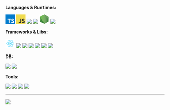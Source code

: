 **Languages & Runtimes:**  

<code><img height="30" src="https://raw.githubusercontent.com/github/explore/80688e429a7d4ef2fca1e82350fe8e3517d3494d/topics/typescript/typescript.png"></code>
<code><img height="30" src="https://raw.githubusercontent.com/github/explore/80688e429a7d4ef2fca1e82350fe8e3517d3494d/topics/javascript/javascript.png"></code>
<code><img height="30" src="https://www.freepnglogos.com/uploads/html5-logo-png/html5-logo-html-logo-0.png"></code>
<code><img height="30" src="https://upload.wikimedia.org/wikipedia/commons/thumb/6/62/CSS3_logo.svg/240px-CSS3_logo.svg.png"></code>
<code><img height="30" src="https://raw.githubusercontent.com/github/explore/80688e429a7d4ef2fca1e82350fe8e3517d3494d/topics/nodejs/nodejs.png"></code>
<code><img height="30" src="https://iconape.com/wp-content/files/hq/370977/svg/370977.svg"></code>

**Frameworks & Libs:**

<code><img height="30" src="https://raw.githubusercontent.com/github/explore/80688e429a7d4ef2fca1e82350fe8e3517d3494d/topics/react/react.png"></code>
<code><img height="30" src="https://w7.pngwing.com/pngs/643/143/png-transparent-nextjs-hd-logo-thumbnail.png"></code>
<code><img height="30" src="https://iconape.com/wp-content/files/mc/370910/svg/370910.svg"></code>
<code><img height="30" src="https://w7.pngwing.com/pngs/545/451/png-transparent-node-js-express-js-javascript-solution-stack-web-application-others-angle-text-rectangle-thumbnail.png"></code>
<code><img height="30" src="https://iconape.com/wp-content/files/dx/352988/png/jest-logo.png"></code>
<code><img height="30" src="https://www.pngfind.com/pngs/m/430-4309574_mongoose-js-logo.png"></code>
<code><img height="30" src="https://w7.pngwing.com/pngs/57/376/png-transparent-d3-js-javascript-library-data-visualization-tips-miscellaneous-text-trademark-thumbnail.png"></code>

**DB:**  

<code><img height="30" src="https://icon2.cleanpng.com/20180403/rww/kisspng-mongodb-node-js-npm-open-source-model-angularjs-leaf-5ac44d9eb3d294.1874788615228143667366.jpg"></code>
<code><img height="30" src="https://www.postgresql.org/media/img/about/press/elephant.png"></code>

**Tools:**  

<code><img height="30" src="https://cdn-icons-png.flaticon.com/512/5968/5968705.png"></code>
<code><img height="30" src="https://iconape.com/wp-content/files/an/371180/svg/371180.svg"></code>
<code><img height="30" src="https://iconape.com/wp-content/png_logo_vector/visual-studio-code.png"></code>
<code><img height="30" src="https://w7.pngwing.com/pngs/657/442/png-transparent-adobe-brand-brands-logo-logos-photoshop-logos-brands-icon-thumbnail.png"></code>

****

<a><img align="center" src="https://github-readme-stats.vercel.app/api?username=TimCrooker&count_private=true&show_icons=true" /></a>
<!-- <a><img align="center" src="https://github-readme-stats.vercel.app/api/top-langs/?username=TimCrooker&layout=compact&langs_count=10&count_private=true" /></a> -->

